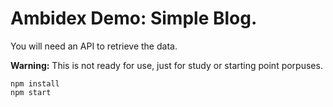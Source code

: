 # Ambidex Demo: Simple Blog.

You will need an API to retrieve the data.

**Warning:** This is not ready for use, just for study or starting point porpuses.

```
npm install
npm start
```